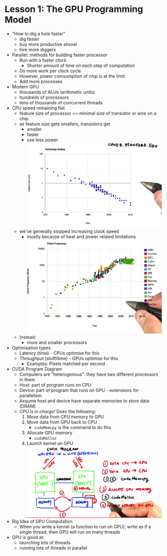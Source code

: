 # Lesson 1: The GPU Programming Model

* "How to dig a hole faster"
    * dig faster
    * buy more productive shovel
    * hire more diggers
* Parallel: methods for building faster processor
    * Run with a faster clock
        * Shorter amount of time on each step of computation
    * Do more work per clock cycle
    * However, power comsumption of chip is at the limit
    * Add more processes
* Modern GPU
    * thousands of ALUs (arithmetic units)
    * hundreds of processors
    * tens of thousands of concurrent threads
* CPU speed remaining flat
    * feature size of processor == minimal size of transistor or wire on a chip 
    * as feature size gets smallers, transistors get
        * smaller
        * faster
        * use less power
    <img src="./images/feature_size_graph.png"></img>
    * we've generally stopped increasing clock speed
        * mostly because of heat and power related limitations
    <img src="./images/clock_rate_stagnant.png"></img>
    * Instead:
        * more and smaller processors
* Optimisation types
    * Latency (time) - CPUs optimise for this
    * Throughput (stuff/time) - GPUs optimise for this
        * Examples: Pixels matched per second
* CUDA Program Diagram
    * Computers are "heterogenous": they have two different processors in them
    * Host: part of program runs on CPU
    * Device: part of program that runs on GPU - extensions for parallelism
    * Assume host and device have separate memories to store data (DRAM)
    * *CPU is in charge!* Does the following:
        1. Move data from CPU memory to GPU
        2. Move data from GPU back to CPU
            * ```cudaMemcpy``` is the command to do this
        3. Allocate GPU memory
            * ```cudaMalloc```
        4. Launch kernel on GPU
        <img src="./images/cuda.png"></img>
* Big Idea of GPU Computation
    * When you write a kernel (a function to run on GPU), write as if a single thread, then GPU will run on many threads
* GPU is good at:
    * launching lots of threads
    * running lots of threads in parallel
